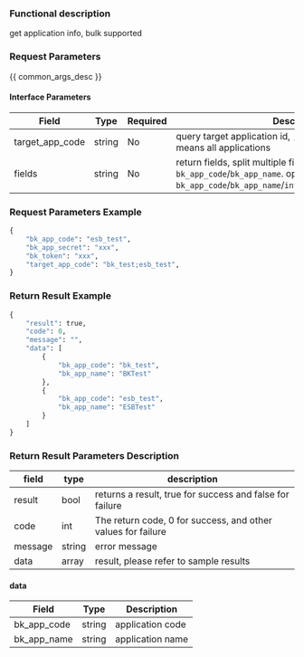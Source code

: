 ### Functional description

get application info, bulk supported

### Request Parameters

{{ common_args_desc }}

#### Interface Parameters

| Field      |  Type      | Required   |  Description      |
|-----------|------------|--------|------------|
| target_app_code |  string    | No     | query target application id, `;` split multiple IDs, empty means all applications |
| fields          |  string    | No     | return fields, split multiple filds via `;`; if empty, will return `bk_app_code`/`bk_app_name`. option fields: `bk_app_code`/`bk_app_name`/`introduction`/`creator`/`developer` |

### Request Parameters Example

```python
{
    "bk_app_code": "esb_test",
    "bk_app_secret": "xxx",
    "bk_token": "xxx",
    "target_app_code": "bk_test;esb_test",
}
```
### Return Result Example
```python
{
    "result": true,
    "code": 0,
    "message": "",
    "data": [
        {
            "bk_app_code": "bk_test",
            "bk_app_name": "BKTest"
        },
        {
            "bk_app_code": "esb_test",
            "bk_app_name": "ESBTest"
        }
    ]
}
```

### Return Result Parameters Description

| field      | type      | description      |
|-----------|-----------|-----------|
|result| bool | returns a result, true for success and false for failure |
|code|int|The return code, 0 for success, and other values for failure|
|message|string|error message|
|data| array| result, please refer to sample results |

#### data

| Field      | Type      | Description      |
|-----------|----------|-----------|
|  bk_app_code     |    string      |    application code     |
|  bk_app_name     |    string      |    application name     |
